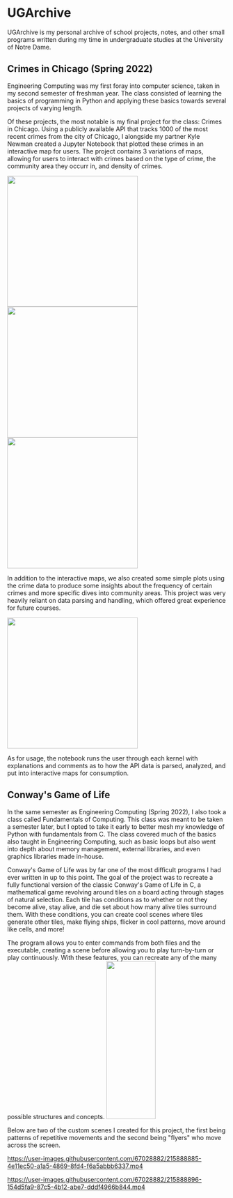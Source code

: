 # UGArchive

UGArchive is my personal archive of school projects, notes, and other small programs written during my time in undergraduate studies at the University of Notre Dame.

## Crimes in Chicago (Spring 2022)

Engineering Computing was my first foray into computer science, taken in my second semester of freshman year. The class consisted of learning the basics of programming in Python and applying these basics towards several projects of varying length.

Of these projects, the most notable is my final project for the class: Crimes in Chicago. Using a publicly available API that tracks 1000 of the most recent crimes from the city of Chicago, I alongside my partner Kyle Newman created a Jupyter Notebook that plotted these crimes in an interactive map for users. The project contains 3 variations of maps, allowing for users to interact with crimes based on the type of crime, the community area they occurr in, and density of crimes.

<img src="https://user-images.githubusercontent.com/67028882/215879741-f407a81c-d469-418f-ba6b-ae549314307c.png" width="300" height="300"><img src="https://user-images.githubusercontent.com/67028882/215880765-484e4685-c4f0-43b1-aa38-1ab84ea5aaf7.png" width="300" height="300"><img src="https://user-images.githubusercontent.com/67028882/215880779-a43cf659-c286-4c30-b54b-69e0031ead04.png" width="300" height="300">

In addition to the interactive maps, we also created some simple plots using the crime data to produce some insights about the frequency of certain crimes and more specific dives into community areas. This project was very heavily reliant on data parsing and handling, which offered great experience for future courses.

<img src="https://user-images.githubusercontent.com/67028882/215884076-d052a078-e4f9-459b-80c8-7ff2d5c81339.png" width="300" height="300">

As for usage, the notebook runs the user through each kernel with explanations and comments as to how the API data is parsed, analyzed, and put into interactive maps for consumption.

## Conway's Game of Life

In the same semester as Engineering Computing (Spring 2022), I also took a class called Fundamentals of Computing. This class was meant to be taken a semester later, but I opted to take it early to better mesh my knowledge of Python with fundamentals from C. The class covered much of the basics also taught in Engineering Computing, such as basic loops but also went into depth about memory management, external libraries, and even graphics libraries made in-house.

Conway's Game of Life was by far one of the most difficult programs I had ever written in up to this point. The goal of the project was to recreate a fully functional version of the classic Conway's Game of Life in C, a mathematical game revolving around tiles on a board acting through stages of natural selection. Each tile has conditions as to whether or not they become alive, stay alive, and die set about how many alive tiles surround them. With these conditions, you can create cool scenes where tiles generate other tiles, make flying ships, flicker in cool patterns, move around like cells, and more!

The program allows you to enter commands from both files and the executable, creating a scene before allowing you to play turn-by-turn or play continuously. With these features, you can recreate any of the many possible structures and concepts.
<img src="https://user-images.githubusercontent.com/67028882/215889155-4b9fd97e-a5a7-4a5e-a5ea-b0ed5a5f8539.png" width="113" height="362">

Below are two of the custom scenes I created for this project, the first being patterns of repetitive movements and the second being "flyers" who move across the screen.


https://user-images.githubusercontent.com/67028882/215888885-4e11ec50-a1a5-4869-8fd4-f6a5abbb6337.mp4

https://user-images.githubusercontent.com/67028882/215888896-154d5fa9-87c5-4b12-abe7-dddf4966b844.mp4




